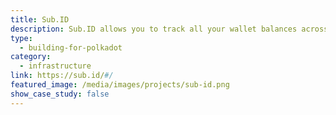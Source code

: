 ```yaml
---
title: Sub.ID
description: Sub.ID allows you to track all your wallet balances across different Substrate Chain in an easy way.
type:
  - building-for-polkadot
category:
  - infrastructure
link: https://sub.id/#/
featured_image: /media/images/projects/sub-id.png
show_case_study: false
---
```

